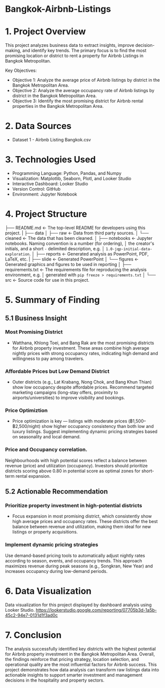 # Bangkok-Airbnb-Listings
# 1. Project Overview

This project analyzes business data to extract insights, improve decision-making, and identify key trends. The primary focus is to find the most promising location or district to rent a property for Airbnb Listings in Bangkok Metropolitan.

Key Objectives:
* Objective 1: Analyze the average price of Airbnb listings by district in the Bangkok Metropolitan Area.
* Objective 2: Analyze the average occupancy rate of Airbnb listings by district in the Bangkok Metropolitan Area.
* Objective 3: Identify the most promising district for Airbnb rental properties in the Bangkok Metropolitan Area.

# 2. Data Sources
* Dataset 1 - Airbnb Listing Bangkok.csv

# 3. Technologies Used
* Programming Language: Python, Pandas, and Numpy
* Visualization: Matplotlib, Seaborn, Plotl, and Looker Studio
* Interactive Dashboard: Looker Studio
* Version Control: GitHub
* Environment: Jupyter Notebook

# 4. Project Structure
├── README.md          <- The top-level README for developers using this project.
|
├── data
│   ├── raw            <- Data from third party sources.
│   └── cleaned        <- The data that has been cleaned.
│
├── notebooks          <- Jupyter notebooks. Naming convention is a number (for ordering),
│                         the creator's initials, and a short `-` delimited description, e.g.
│                         `1.0-jqp-initial-data-exploration`.
│
├── reports            <- Generated analysis as PowerPoint, PDF, LaTeX, etc.
|   ├── slide          <- Generated PowerPoint
│   └── figures        <- Generated graphics and figures to be used in reporting
│
├── requirements.txt   <- The requirements file for reproducing the analysis environment, e.g.
│                         generated with `pip freeze > requirements.txt`
│
└── src                <- Source code for use in this project.

# 5. Summary of Finding
## 5.1 Business Insight
### Most Promising District
* Watthana, Khlong Toei, and Bang Rak are the most promising districts for Airbnb property investment. These areas combine high average nightly prices with strong occupancy rates, indicating high demand and willingness to pay among travelers.
### Affordable Prices but Low Demand District
* Outer districts (e.g., Lat Krabang, Nong Chok, and Bang Khun Thian) show low occupancy despite affordable prices. Recommend targeted marketing campaigns (long-stay offers, proximity to airports/universities) to improve visibility and bookings.
### Price Optimiztion
* Price optimization is key — listings with moderate prices (฿1,500–฿2,500/night) show higher occupancy consistency than both low and luxury listings. Suggest implementing dynamic pricing strategies based on seasonality and local demand.
### Price and Occupancy correlation.
Neighbourhoods with high potential scores reflect a balance between revenue (price) and utilization (occupancy). Investors should prioritize districts scoring above 0.80 in potential score as optimal zones for short-term rental expansion.
## 5.2 Actionable Recommendation
### Prioritize property investment in high-potential districts
* Focus expansion in most promising district, which consistently show high average prices and occupancy rates. These districts offer the best balance between revenue and utilization, making them ideal for new listings or property acquisitions.
### Implement dynamic pricing strategies
Use demand-based pricing tools to automatically adjust nightly rates according to season, events, and occupancy trends. This approach maximizes revenue during peak seasons (e.g., Songkran, New Year) and increases occupancy during low-demand periods.
# 6. Data Visualization
Data visualization for this project displayed by dashboard analysis using Looker Studio. 
https://lookerstudio.google.com/reporting/07705b3d-1a5b-45c2-94e7-0131d1f3ad0c
# 7. Conclusion
The analysis successfully identified key districts with the highest potential for Airbnb property investment in the Bangkok Metropolitan Area. Overall, the findings reinforce that pricing strategy, location selection, and operational quality are the most influential factors for Airbnb success.
This project demonstrates how data analysis can transform raw listings data into actionable insights to support smarter investment and management decisions in the hospitality and property sectors.


